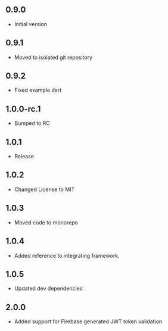 ## 0.9.0

- Initial version

## 0.9.1

- Moved to isolated git repository

## 0.9.2

- Fixed example.dart

## 1.0.0-rc.1

- Bumped to RC

## 1.0.1

- Release

## 1.0.2

- Changed License to MIT

## 1.0.3

- Moved code to monorepo

## 1.0.4

- Added reference to integrating framework.

## 1.0.5

- Updated dev dependencies

## 2.0.0

- Added support for Firebase generated JWT token validation